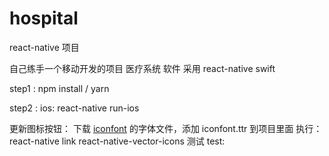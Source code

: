 # hospital

react-native 项目

自己练手一个移动开发的项目 医疗系统 软件 采用 react-native swift

step1 : npm install / yarn

step2 : ios: react-native run-ios

更新图标按钮： 下载 [iconfont](http://www.iconfont.cn/manage/index?manage_type=myprojects&projectId=839874) 的字体文件，添加 iconfont.ttr 到项目里面
执行：react-native link react-native-vector-icons
测试 test:
